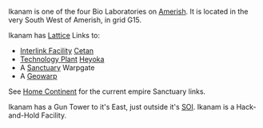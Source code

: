 Ikanam is one of the four Bio Laboratories on
[Amerish](../locations/Amerish.md). It is located in the very South West of
Amerish, in grid G15.

Ikanam has [Lattice](../terminology/Lattice.md) Links to:

- [Interlink Facility](../terminology/Interlink.md) [Cetan](Cetan.md)
- [Technology Plant](../locations/Technology_Plant.md) [Heyoka](Heyoka.md)
- A [Sanctuary](../locations/Sanctuary.md) Warpgate
- A [Geowarp](../locations/Geowarp.md)

See [Home Continent](../locations/Home_Continent.md) for the current empire
Sanctuary links.

Ikanam has a Gun Tower to it's East, just outside it's
[SOI](../locations/Sphere_of_Influence.md). Ikanam is a Hack-and-Hold Facility.

<!--[Category:Facilities](Category:Facilities.md)-->
